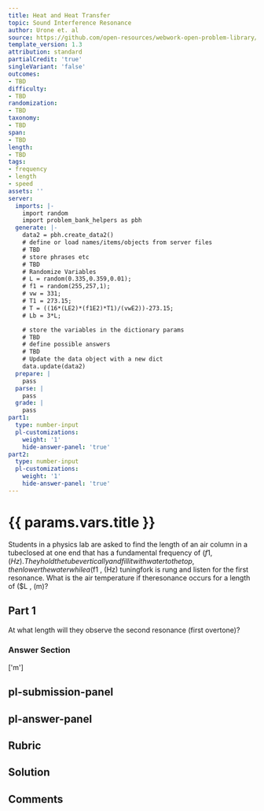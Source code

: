 ```yaml
---
title: Heat and Heat Transfer
topic: Sound Interference Resonance
author: Urone et. al
source: https://github.com/open-resources/webwork-open-problem-library/tree/master/Contrib/BrockPhysics/College_Physics_Urone/17.Physics_of_Hearing/17-05.Sound_Interference_Resonance/NU_U17_17_05_015.pg
template_version: 1.3
attribution: standard
partialCredit: 'true'
singleVariant: 'false'
outcomes:
- TBD
difficulty:
- TBD
randomization:
- TBD
taxonomy:
- TBD
span:
- TBD
length:
- TBD
tags:
- frequency
- length
- speed
assets: ''
server:
  imports: |-
    import random
    import problem_bank_helpers as pbh
  generate: |-
    data2 = pbh.create_data2()
    # define or load names/items/objects from server files
    # TBD
    # store phrases etc
    # TBD
    # Randomize Variables
    # L = random(0.335,0.359,0.01);
    # f1 = random(255,257,1);
    # vw = 331;
    # T1 = 273.15;
    # T = ((16*(LE2)*(f1E2)*T1)/(vwE2))-273.15;
    # Lb = 3*L;

    # store the variables in the dictionary params
    # TBD
    # define possible answers
    # TBD
    # Update the data object with a new dict
    data.update(data2)
  prepare: |
    pass
  parse: |
    pass
  grade: |
    pass
part1:
  type: number-input
  pl-customizations:
    weight: '1'
    hide-answer-panel: 'true'
part2:
  type: number-input
  pl-customizations:
    weight: '1'
    hide-answer-panel: 'true'
---
```


# {{ params.vars.title }} 


Students in a physics lab are asked to find the length of an air column in a tubeclosed at one end that has a fundamental frequency of ($f1 , (Hz). They hold the tubevertically and fill it with water to the top, then lower the water while a ($f1 , (Hz) tuningfork is rung and listen for the first resonance. What is the air temperature if theresonance occurs for a length of ($L , (m)?

## Part 1 
At what length will they observe the second resonance (first overtone)? 


 ### Answer Section
['m']

## pl-submission-panel 


## pl-answer-panel 


## Rubric 


## Solution 


## Comments 


